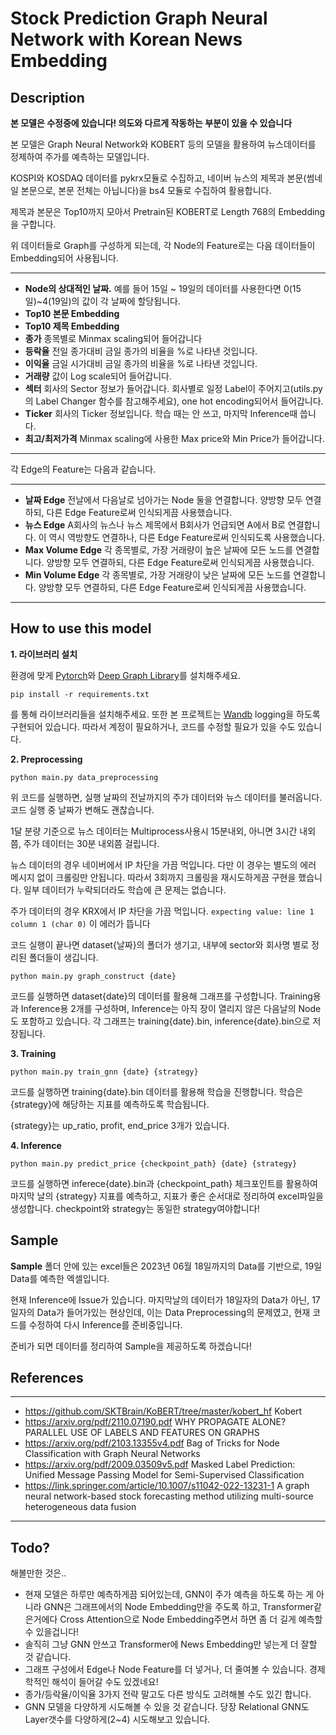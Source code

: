 # Stock Prediction Graph Neural Network with Korean News Embedding

## Description

**본 모델은 수정중에 있습니다! 의도와 다르게 작동하는 부분이 있을 수 있습니다**


본 모델은 Graph Neural Network와 KOBERT 등의 모델을 활용하여 뉴스데이터를 정제하여 주가를 예측하는 모델입니다.


KOSPI와 KOSDAQ 데이터를 pykrx모듈로 수집하고, 네이버 뉴스의 제목과 본문(썸네일 본문으로, 본문 전체는 아닙니다)을 bs4 모듈로 수집하여 활용합니다.


제목과 본문은 Top10까지 모아서 Pretrain된 KOBERT로 Length 768의 Embedding을 구합니다.


위 데이터들로 Graph를 구성하게 되는데, 각 Node의 Feature로는 다음 데이터들이 Embedding되어 사용됩니다.

---


- **Node의 상대적인 날짜.** 예를 들어 15일 ~ 19일의 데이터를 사용한다면 0(15일)~4(19일)의 값이 각 날짜에 할당됩니다.
- **Top10 본문 Embedding**
- **Top10 제목 Embedding**
- **종가** 종목별로 Minmax scaling되어 들어갑니다
- **등락율** 전일 종가대비 금일 종가의 비율을 %로 나타낸 것입니다.
- **이익율** 금일 시가대비 금일 종가의 비율을 %로 나타낸 것입니다.
- **거래량** 값이 Log scale되어 들어갑니다.
- **섹터** 회사의 Sector 정보가 들어갑니다. 회사별로 일정 Label이 주어지고(utils.py의 Label Changer 함수를 참고해주세요), one hot encoding되어서 들어갑니다.
- **Ticker** 회사의 Ticker 정보입니다. 학습 때는 안 쓰고, 마지막 Inference때 씁니다.
- **최고/최저가격** Minmax scaling에 사용한 Max price와 Min Price가 들어갑니다. 

---

각 Edge의 Feature는 다음과 같습니다.

---

- **날짜 Edge** 전날에서 다음날로 넘아가는 Node 둘을 연결합니다. 양방향 모두 연결하되, 다른 Edge Feature로써 인식되게끔 사용했습니다.
- **뉴스 Edge** A회사의 뉴스나 뉴스 제목에서 B회사가 언급되면 A에서 B로 연결합니다. 이 역시 역방향도 연결하나, 다른 Edge Feature로써 인식되도록 사용했습니다.
- **Max Volume Edge** 각 종목별로, 가장 거래량이 높은 날짜에 모든 노드를 연결합니다. 양방향 모두 연결하되, 다른 Edge Feature로써 인식되게끔 사용했습니다.
- **Min Volume Edge** 각 종목별로, 가장 거래량이 낮은 날짜에 모든 노드를 연결합니다. 양방향 모두 연결하되, 다른 Edge Feature로써 인식되게끔 사용했습니다. 

---

## How to use this model

**1. 라이브러리 설치**

환경에 맞게 [Pytorch](https://pytorch.org/get-started/locally/)와 [Deep Graph Library](https://www.dgl.ai/pages/start.html)를 설치해주세요.


```
pip install -r requirements.txt
```

를 통해 라이브러리들을 설치해주세요. 또한 본 프로젝트는 [Wandb](https://wandb.ai/home) logging을 하도록 구현되어 있습니다. 따라서 계정이 필요하거나, 코드를 수정할 필요가 있을 수도 있습니다.

**2. Preprocessing**


```
python main.py data_preprocessing
```

위 코드를 실행하면, 실행 날짜의 전날까지의 주가 데이터와 뉴스 데이터를 불러옵니다. 코드 실행 중 날짜가 변해도 괜찮습니다.



1달 분량 기준으로 
뉴스 데이터는 Multiprocess사용시 15분내외, 아니면 3시간 내외쯤, 주가 데이터는 30분 내외쯤 걸립니다.


뉴스 데이터의 경우 네이버에서 IP 차단을 가끔 먹입니다. 다만 이 경우는 별도의 에러 메시지 없이 크롤링만 안됩니다.
따라서 3회까지 크롤링을 재시도하게끔 구현을 했습니다. 일부 데이터가 누락되더라도 학습에 큰 문제는 없습니다.


주가 데이터의 경우 KRX에서 IP 차단을 가끔 먹입니다. ```expecting value: line 1 column 1 (char 0)``` 이 에러가 뜹니다


코드 실행이 끝나면 dataset{날짜}의 폴더가 생기고, 내부에 sector와 회사명 별로 정리된 폴더들이 생깁니다.


```
python main.py graph_construct {date}
```


코드를 실행하면 dataset{date}의 데이터를 활용해 그래프를 구성합니다. Training용과 Inference용 2개를 구성하며, Inference는 아직 장이 열리지 않은 다음날의 Node도 포함하고 있습니다.
각 그래프는 training{date}.bin, inference{date}.bin으로 저장됩니다.


**3. Training**


```
python main.py train_gnn {date} {strategy}
```


코드를 실행하면 training{date}.bin 데이터를 활용해 학습을 진행합니다. 학습은 {strategy}에 해당하는 지표를 예측하도록 학습됩니다.


{strategy}는 up_ratio, profit, end_price 3개가 있습니다.


**4. Inference**
   
```
python main.py predict_price {checkpoint_path} {date} {strategy}
```


코드를 실행하면 inferece{date}.bin과 {checkpoint_path} 체크포인트를 활용하여 마지막 날의 {strategy} 지표를 예측하고, 지표가 좋은 순서대로 정리하여 excel파일을 생성합니다.
checkpoint와 strategy는 동일한 strategy여야합니다!


## Sample



**Sample** 폴더 안에 있는 excel들은 2023년 06월 18일까지의 Data를 기반으로, 19일 Data를 예측한 엑셀입니다.

현재 Inference에 Issue가 있습니다. 마지막날의 데이터가 18일자의 Data가 아닌, 17일자의 Data가 들어가있는 현상인데, 이는 Data Preprocessing의 문제였고, 현재 코드를 수정하여 다시 Inference를 준비중입니다.

준비가 되면 데이터를 정리하여 Sample을 제공하도록 하겠습니다!




## References

---

- https://github.com/SKTBrain/KoBERT/tree/master/kobert_hf Kobert
- https://arxiv.org/pdf/2110.07190.pdf WHY PROPAGATE ALONE? PARALLEL USE OF LABELS AND FEATURES ON GRAPHS
- https://arxiv.org/pdf/2103.13355v4.pdf Bag of Tricks for Node Classification with Graph Neural Networks
- https://arxiv.org/pdf/2009.03509v5.pdf  Masked Label Prediction: Unified Message Passing Model for Semi-Supervised Classification
- https://link.springer.com/article/10.1007/s11042-022-13231-1 A graph neural network-based stock forecasting method utilizing multi-source heterogeneous data fusion

---

## Todo?

해볼만한 것은..

- 현재 모델은 하루만 예측하게끔 되어있는데, GNN이 주가 예측을 하도록 하는 게 아니라 GNN은 그래프에서의 Node Embedding만을 주도록 하고, Transformer같은거에다 Cross Attention으로 Node Embedding주면서 하면 좀 더 길게 예측할 수 있을겁니다!
- 솔직히 그냥 GNN 안쓰고 Transformer에 News Embedding만 넣는게 더 잘할 것 같습니다.
- 그래프 구성에서 Edge나 Node Feature를 더 넣거나, 더 줄여볼 수 있습니다. 경제학적인 해석이 들어갈 수도 있겠네요!
- 종가/등락율/이익율 3가지 전략 말고도 다른 방식도 고려해볼 수도 있긴 합니다.
- GNN 모델을 다양하게 시도해볼 수 있을 것 같습니다. 당장 Relational GNN도 Layer갯수를 다양하게(2~4) 시도해보고 있습니다.
